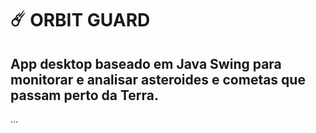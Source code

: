 # ☄️  ORBIT GUARD

## App desktop baseado em Java Swing para monitorar e analisar asteroides e cometas que passam perto da Terra.

...
